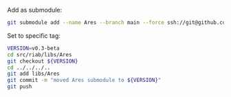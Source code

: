 Add as submodule:

```bash
git submodule add --name Ares --branch main --force ssh://git@github.com/OHDSI/Ares.git src/riab/libs/Ares
```

Set to specific tag:

```bash
VERSION=v0.3-beta
cd src/riab/libs/Ares
git checkout ${VERSION}
cd ../../../..
git add libs/Ares
git commit -m "moved Ares submodule to ${VERSION}"
git push
```